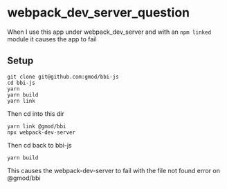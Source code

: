 # webpack_dev_server_question

When I use this app under webpack_dev_server and with an `npm linked` module it causes the app to fail



## Setup

    git clone git@github.com:gmod/bbi-js
    cd bbi-js
    yarn
    yarn build
    yarn link


Then cd into this dir

    yarn link @gmod/bbi
    npx webpack-dev-server


Then cd back to bbi-js

    yarn build


This causes the webpack-dev-server to fail with the file not found error on @gmod/bbi

